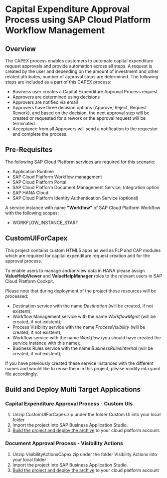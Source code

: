 # Capital Expenditure Approval Process using SAP Cloud Platform Workflow Management
## Overview
The CAPEX process enables customers to automate capital expenditure request approvals and provide automation across all steps. A request is created by the user and depending on the amount of investment and other related attributes, number of approval steps are determined.  The following steps are included as a part of this CAPEX process:
- Business user creates a Capital Expenditure Approval Process request
- Approvers are determined using decisions
- Approvers are notified via email
- Approvers have three decision options (Approve, Reject, Request Rework), and based on the decision, the next approval step will be created or requested for a rework or the approval request will be terminated.
- Acceptance from all Approvers will send a notification to the requestor and complete the process.
## Pre-Requisites
The following SAP Cloud Platform services are required for this scenario:
  - Application Runtime
  - SAP Cloud Platform Workflow management
  - SAP Cloud Platform Portal
  - SAP Cloud Platform Document Management Service, Integration option
  - SAP HANA Cloud
  - SAP Cloud Platform Identity Authentication Service (optional)
  
A service instance with name **"Workflow"** of SAP Cloud Platform Workflow with the following scopes:
  - WORKFLOW_INSTANCE_START

## CustomUIForCapex
This project contains custom HTML5 apps as well as FLP and CAP modules which are required for capital expenditure request creation and for the approval process. 

To enable users to manage and/or view data in HANA please assign **ValueHelpViewer** and **ValueHelpManager** roles to the relevant users in SAP Cloud Platform Cockpit.

Please note that during deployment of the project those resources will be processed:
  - Destination service with the name *Destination* (will be created, if not existent);
  - Workflow Management service with the name *WorkflowMgmt* (will be created, if not existent);
  - Process Visibility service with the name *ProcessVisibility* (will be created, if not existent);
  - Workflow service with the name *Workflow* (you should have created the service instance with this name);
  - Business Rules service with the name *BusinessRulesInternal* (will be created, if not existent);
  
If you have previously created these service instances with the different names and would like to reuse them in this project, please modify mta.yaml file accordingly.

## Build and Deploy Multi Target Applications

### Capital Expenditure Approval Process - Custom UIs
1. Unzip CustomUIForCapex.zip under the folder Custom UI into your local folder
2. Import the project into SAP Business Application Studio.
3. [Build the project and deploy the archive](https://help.sap.com/viewer/9d1db9835307451daa8c930fbd9ab264/Cloud/en-US/97ef204c568c4496917139cee61224a6.html)  to your cloud platform account.

### Document Approval Process - Visibility Actions
1. Unzip VisibilityActionsCapex.zip under the folder Visibility Actions into your local folder
2. Import the project into SAP Business Application Studio.
3. [Build the project and deploy the archive](https://help.sap.com/viewer/9d1db9835307451daa8c930fbd9ab264/Cloud/en-US/97ef204c568c4496917139cee61224a6.html)  to your cloud platform account
